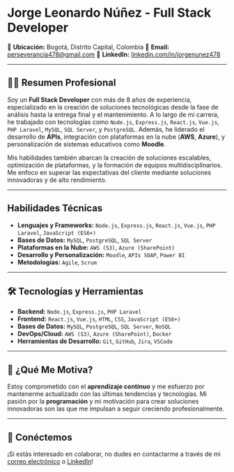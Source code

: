 # Jorge Leonardo Núñez - Full Stack Developer

📍 **Ubicación:** Bogotá, Distrito Capital, Colombia
📧 **Email:** [perseverancia478@gmail.com](mailto:perseverancia478@gmail.com)
💼 **LinkedIn:** [linkedin.com/in/jorgenunez478](https://linkedin.com/in/jorgenunez478)

---

## 👨‍💻 Resumen Profesional

Soy un **Full Stack Developer** con más de 8 años de experiencia, especializado en la creación de soluciones tecnológicas desde la fase de análisis hasta la entrega final y el mantenimiento. A lo largo de mi carrera, he trabajado con tecnologías como `Node.js`, `Express.js`, `React.js`, `Vue.js`, `PHP Laravel`, `MySQL`, `SQL Server`, y `PostgreSQL`. Además, he liderado el desarrollo de **APIs**, integración con plataformas en la nube (**AWS**, **Azure**), y personalización de sistemas educativos como **Moodle**.

Mis habilidades también abarcan la creación de soluciones escalables, optimización de plataformas, y la formación de equipos multidisciplinarios. Me enfoco en superar las expectativas del cliente mediante soluciones innovadoras y de alto rendimiento.

---

## Habilidades Técnicas

* **Lenguajes y Frameworks:** `Node.js`, `Express.js`, `React.js`, `Vue.js`, `PHP Laravel`, `JavaScript (ES6+)`
* **Bases de Datos:** `MySQL`, `PostgreSQL`, `SQL Server`
* **Plataformas en la Nube:** `AWS (S3)`, `Azure (SharePoint)`
* **Desarrollo y Personalización:** `Moodle`, `APIs SOAP`, `Power BI`
* **Metodologías:** `Agile`, `Scrum`

---

## 🛠️ Tecnologías y Herramientas

* **Backend:** `Node.js`, `Express.js`, `PHP Laravel`
* **Frontend:** `React.js`, `Vue.js`, `HTML`, `CSS`, `JavaScript (ES6+)`
* **Bases de Datos:** `MySQL`, `PostgreSQL`, `SQL Server`, `NoSQL`
* **DevOps/Cloud:** `AWS (S3)`, `Azure (SharePoint)`, `Docker`
* **Herramientas de Desarrollo:** `Git`, `GitHub`, `Jira`, `VSCode`

---

## 🌱 ¿Qué Me Motiva?

Estoy comprometido con el **aprendizaje continuo** y me esfuerzo por mantenerme actualizado con las últimas tendencias y tecnologías. Mi pasión por la **programación** y mi motivación para crear soluciones innovadoras son las que me impulsan a seguir creciendo profesionalmente.

---

## 🚀 Conéctemos

¡Si estás interesado en colaborar, no dudes en contactarme a través de mi [correo electrónico](mailto:perseverancia478@gmail.com) o [LinkedIn](https://linkedin.com/in/jorgenunez478)!
